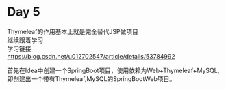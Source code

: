<h1>Day 5</h1>

Thymeleaf的作用基本上就是完全替代JSP做项目<br>
继续跟着学习<br>
学习链接<br>https://blog.csdn.net/u012702547/article/details/53784992<br>

首先在Idea中创建一个SpringBoot项目，使用依赖为Web+Thymeleaf+MySQL,即创建出一个带有Thymeleaf,MySQL的SpringBootWeb项目。


